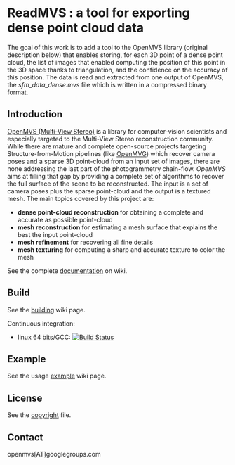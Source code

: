 # ReadMVS : a tool for exporting dense point cloud data

The goal of this work is to add a tool to the OpenMVS library (original description below) that enables storing, for each 3D point of a dense point cloud, the list of images that enabled computing the position of this point in the 3D space thanks to triangulation, and the confidence on the accuracy of this position.
The data is read and extracted from one output of OpenMVS, the *sfm_data_dense.mvs* file which is written in a compressed binary format.  

## Introduction

[OpenMVS (Multi-View Stereo)](http://cdcseacave.github.io/openMVS) is a library for computer-vision scientists and especially targeted to the Multi-View Stereo reconstruction community. While there are mature and complete open-source projects targeting Structure-from-Motion pipelines (like [OpenMVG](https://github.com/openMVG/openMVG)) which recover camera poses and a sparse 3D point-cloud from an input set of images, there are none addressing the last part of the photogrammetry chain-flow. *OpenMVS* aims at filling that gap by providing a complete set of algorithms to recover the full surface of the scene to be reconstructed. The input is a set of camera poses plus the sparse point-cloud and the output is a textured mesh. The main topics covered by this project are:

- **dense point-cloud reconstruction** for obtaining a complete and accurate as possible point-cloud
- **mesh reconstruction** for estimating a mesh surface that explains the best the input point-cloud
- **mesh refinement** for recovering all fine details
- **mesh texturing** for computing a sharp and accurate texture to color the mesh

See the complete [documentation](https://github.com/cdcseacave/openMVS/wiki) on wiki.

## Build

See the [building](https://github.com/cdcseacave/openMVS/wiki/Building) wiki page.

Continuous integration:
 - linux 64 bits/GCC: [![Build Status](https://travis-ci.org/cdcseacave/openMVS.svg?branch=master)](https://travis-ci.org/cdcseacave/openMVS)

## Example

See the usage [example](https://github.com/cdcseacave/openMVS/wiki/Usage) wiki page.

## License

See the [copyright](https://github.com/cdcseacave/openMVS/blob/master/COPYRIGHT.md) file.

## Contact

openmvs[AT]googlegroups.com
